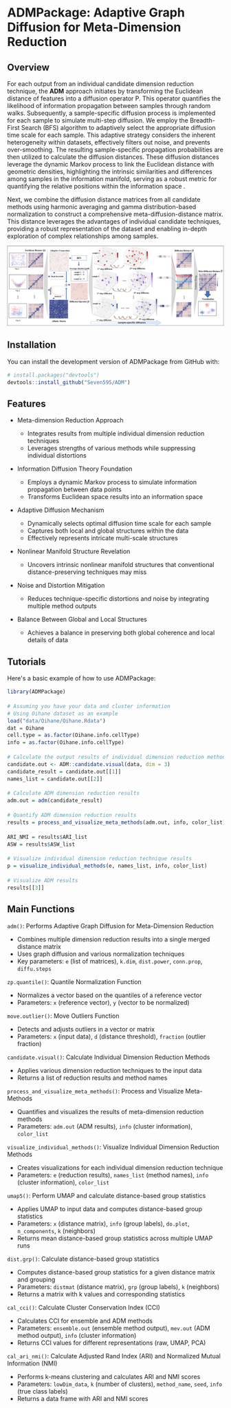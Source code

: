 # ADMPackage: Adaptive Graph Diffusion for Meta-Dimension Reduction

## Overview

For each output from an individual candidate dimension reduction technique, the **ADM** approach initiates by transforming the Euclidean distance of features into a diffusion operator P. This operator quantifies the likelihood of information propagation between samples through random walks. 
Subsequently, a sample-specific diffusion process is implemented for each sample to simulate multi-step diffusion. We employ the Breadth-First Search (BFS) algorithm to adaptively select the appropriate diffusion time scale for each sample. This adaptive strategy considers the inherent heterogeneity within datasets, effectively filters out noise, and prevents over-smoothing. The resulting sample-specific propagation probabilities are then utilized to calculate the diffusion distances. 
These diffusion distances leverage the dynamic Markov process to link the Euclidean distance with geometric densities, highlighting the intrinsic similarities and differences among samples in the information manifold, serving as a robust metric for quantifying the relative positions within the information space .

Next, we combine the diffusion distance matrices from all candidate methods using harmonic averaging and gamma distribution-based normalization to construct a comprehensive meta-diffusion-distance matrix. This distance leverages the advantages of individual candidate techniques, providing a robust representation of the dataset and enabling in-depth exploration of complex relationships among samples.

![framework](framework.png)

## Installation

You can install the development version of ADMPackage from GitHub with:

```r
# install.packages("devtools")
devtools::install_github("Seven595/ADM")
```

## Features

- Meta-dimension Reduction Approach

  - Integrates results from multiple individual dimension reduction techniques
  - Leverages strengths of various methods while suppressing individual distortions

- Information Diffusion Theory Foundation

  - Employs a dynamic Markov process to simulate information propagation between data points
  - Transforms Euclidean space results into an information space

- Adaptive Diffusion Mechanism

  - Dynamically selects optimal diffusion time scale for each sample
  - Captures both local and global structures within the data
  - Effectively represents intricate multi-scale structures

- Nonlinear Manifold Structure Revelation

  - Uncovers intrinsic nonlinear manifold structures that conventional distance-preserving techniques may miss

- Noise and Distortion Mitigation

  - Reduces technique-specific distortions and noise by integrating multiple method outputs

- Balance Between Global and Local Structures

  - Achieves a balance in preserving both global coherence and local details of data

    

## Tutorials

Here's a basic example of how to use ADMPackage:

```r
library(ADMPackage)

# Assuming you have your data and cluster information
# Using Oihane dataset as an example
load("data/Oihane/Oihane.Rdata")
dat = Oihane
cell.type = as.factor(Oihane.info.cellType)
info = as.factor(Oihane.info.cellType)

# Calculate the output results of individual dimension reduction methods
candidate.out <- ADM::candidate.visual(data, dim = 3)
candidate_result = candidate.out[[1]]
names_list = candidate.out[[2]]

# Calculate ADM dimension reduction results
adm.out = adm(candidate_result)

# Quantify ADM dimension reduction results
results = process_and_visualize_meta_methods(adm.out, info, color_list)

ARI_NMI = results$ARI_list
ASW = results$ASW_list

# Visualize individual dimension reduction technique results
p = visualize_individual_methods(e, names_list, info, color_list)

# Visualize ADM results
results[[3]]
```

## Main Functions

`adm()`: Performs Adaptive Graph Diffusion for Meta-Dimension Reduction
- Combines multiple dimension reduction results into a single merged distance matrix
- Uses graph diffusion and various normalization techniques
- Key parameters: `e` (list of matrices), `k.dim`, `dist.power`, `conn.prop`, `diffu.steps`

`zp.quantile()`: Quantile Normalization Function
- Normalizes a vector based on the quantiles of a reference vector
- Parameters: `x` (reference vector), `y` (vector to be normalized)

`move.outlier()`: Move Outliers Function
- Detects and adjusts outliers in a vector or matrix
- Parameters: `x` (input data), `d` (distance threshold), `fraction` (outlier fraction)

`candidate.visual()`: Calculate Individual Dimension Reduction Methods
- Applies various dimension reduction techniques to the input data
- Returns a list of reduction results and method names

`process_and_visualize_meta_methods()`: Process and Visualize Meta-Methods
- Quantifies and visualizes the results of meta-dimension reduction methods
- Parameters: `adm.out` (ADM results), `info` (cluster information), `color_list`

`visualize_individual_methods()`: Visualize Individual Dimension Reduction Methods
- Creates visualizations for each individual dimension reduction technique
- Parameters: `e` (reduction results), `names_list` (method names), `info` (cluster information), `color_list`

`umap5()`: Perform UMAP and calculate distance-based group statistics

- Applies UMAP to input data and computes distance-based group statistics
- Parameters: `x` (distance matrix), `info` (group labels), `do.plot`, `n_components`, `k` (neighbors)
- Returns mean distance-based group statistics across multiple UMAP runs

`dist.grp()`: Calculate distance-based group statistics
- Computes distance-based group statistics for a given distance matrix and grouping
- Parameters: `distmat` (distance matrix), `grp` (group labels), `k` (neighbors)
- Returns a matrix with k values and corresponding statistics

`cal_cci()`: Calculate Cluster Conservation Index (CCI)
- Calculates CCI for ensemble and ADM methods
- Parameters: `ensemble.out` (ensemble method output), `mev.out` (ADM method output), `info` (cluster information)
- Returns CCI values for different representations (raw, UMAP, PCA)

`cal_ari_nmi()`: Calculate Adjusted Rand Index (ARI) and Normalized Mutual Information (NMI)
- Performs k-means clustering and calculates ARI and NMI scores
- Parameters: `lowDim_data`, `k` (number of clusters), `method_name`, `seed`, `info` (true class labels)
- Returns a data frame with ARI and NMI scores

